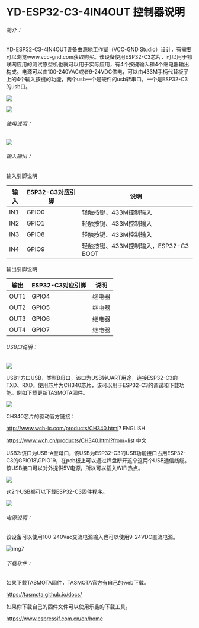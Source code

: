 # YD-ESP32-C3-4IN4OUT 控制器说明

###### 简介：

YD-ESP32-C3-4IN4OUT设备由源地工作室（VCC-GND Studio）设计，有需要可以浏览www.vcc-gnd.com获取购买。该设备使用ESP32-C3芯片，可以用于物联网应用的测试原型机也就可以用于实际应用，有4个按键输入和4个继电器输出构成。电源可以由100-240VAC或者9-24VDC供电，可以由433M手柄代替板子上的4个输入按键的功能，两个usb一个是硬件的usb转串口，一个是ESP32-C3的usb口。

![](/img/img2.PNG)

![](/img/img1.PNG)

###### 使用说明：

![](/img/img8.png)

###### 输入输出：

输入引脚说明

| 输入 | ESP32-C3对应引脚 | 说明                                  |
| ---- | ---------------- | ------------------------------------- |
| IN1  | GPIO0            | 轻触按键、433M控制输入                |
| IN2  | GPIO1            | 轻触按键、433M控制输入                |
| IN3  | GPIO8            | 轻触按键、433M控制输入                |
| IN4  | GPIO9            | 轻触按键、433M控制输入，ESP32-C3 BOOT |

输出引脚说明

| 输出 | ESP32-C3对应引脚 | 说明   |
| ---- | ---------------- | ------ |
| OUT1 | GPIO4            | 继电器 |
| OUT2 | GPIO5            | 继电器 |
| OUT3 | GPIO6            | 继电器 |
| OUT4 | GPIO7            | 继电器 |

###### USB口说明：

![](/img/img3.png)

USB1:方口USB，类型B母口，该口为USB转UART用途，连接ESP32-C3的TXD、RXD。使用芯片为CH340芯片，该可以用于ESP32-C3的调试和下载功能。例如下载更新TASMOTA固件。

![](/img/img9.png)

CH340芯片的驱动官方链接：

http://www.wch-ic.com/products/CH340.html?        ENGLISH

https://www.wch.cn/products/CH340.html?from=list     中文

USB2:该口为USB-A型母口，该USB为ESP32-C3的USB功能接口占用ESP32-C3的GPIO18\GPIO19，在pcb板上可以通过焊盘断开这个这两个USB通信线缆。该USB接口可以对外提供5V电源，所以可以插入WIFI热点。

![](/img/img4.png)

这2个USB都可以下载ESP32-C3固件程序。

![](/img/img5.png)

###### 电源说明：

该设备可以使用100-240Vac交流电源输入也可以使用9-24VDC直流电源。

![img7](/img/img7.png)

###### 下载软件：

如果下载TASMOTA固件，TASMOTA官方有自己的web下载。

https://tasmota.github.io/docs/

如果你下载自己的固件文件可以使用乐鑫的下载工具。

https://www.espressif.com.cn/en/home

